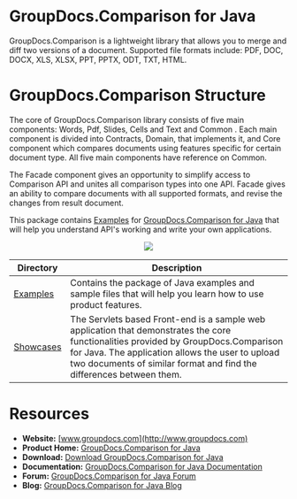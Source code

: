 # GroupDocs.Comparison for Java

GroupDocs.Comparison is a lightweight library that allows you to merge and diff two versions of a document. Supported file formats include: PDF, DOC, DOCX, XLS, XLSX, PPT, PPTX, ODT, TXT, HTML.

# GroupDocs.Comparison Structure

The core of GroupDocs.Comparison library consists of five main components: Words, Pdf, Slides, Cells and Text and Common . Each main component is divided into Contracts, Domain, that implements it, and Core component which compares documents using features specific for certain document type.
All five main components have reference on Common.

The Facade component gives an opportunity to simplify access to Comparison API and unites all comparison types into one API. Facade gives an ability to compare documents with all supported formats, and revise the changes from result document.

This package contains [Examples](https://github.com/groupdocs-comparison/GroupDocs.Comparison-for-Java/tree/master/Examples) for [GroupDocs.Comparison for Java](http://www.groupdocs.com/java/document-comparison-library) that will help you understand API's working and write your own applications.

<p align="center">

  <a title="Download complete GroupDocs.Comparison for Java source code" href="https://codeload.github.com/groupdocs-comparison/GroupDocs.Comparison-for-Java/zip/master">
	<img src="https://raw.github.com/AsposeExamples/java-examples-dashboard/master/images/downloadZip-Button-Large.png" />
  </a>
</p>

Directory | Description
--------- | -----------
[Examples](https://github.com/groupdocs-comparison/GroupDocs.Comparison-for-Java/tree/master/Examples)  | Contains the package of Java examples and sample files that will help you learn how to use product features.
[Showcases](https://github.com/groupdocs-comparison/GroupDocs.Comparison-for-Java/tree/master/Showcases)  |The Servlets based Front-end is a sample web application that demonstrates the core functionalities provided by GroupDocs.Comparison for Java. The application allows the user to upload two documents of similar format and find the differences between them.

#  Resources

+ **Website:** [www.groupdocs.com](http://www.groupdocs.com)
+ **Product Home:** [GroupDocs.Comparison for Java](http://www.groupdocs.com/java/document-comparison-library)
+ **Download:** [Download GroupDocs.Comparison for Java](http://groupdocs.com/Community/files/9/java-libraries/groupdocs_comparison_for_java/category1060.aspx)
+ **Documentation:** [GroupDocs.Comparison for Java Documentation](http://www.groupdocs.com/docs/display/comparisonjava/Home)
+ **Forum:** [GroupDocs.Comparison for Java Forum](http://groupdocs.com/Community/forums/groupdocs.comparison-product-family/9/showforum.aspx)
+ **Blog:** [GroupDocs.Comparison for Java Blog](http://www.groupdocs.com/blog/category/groupdocs-comparison-product-family)


